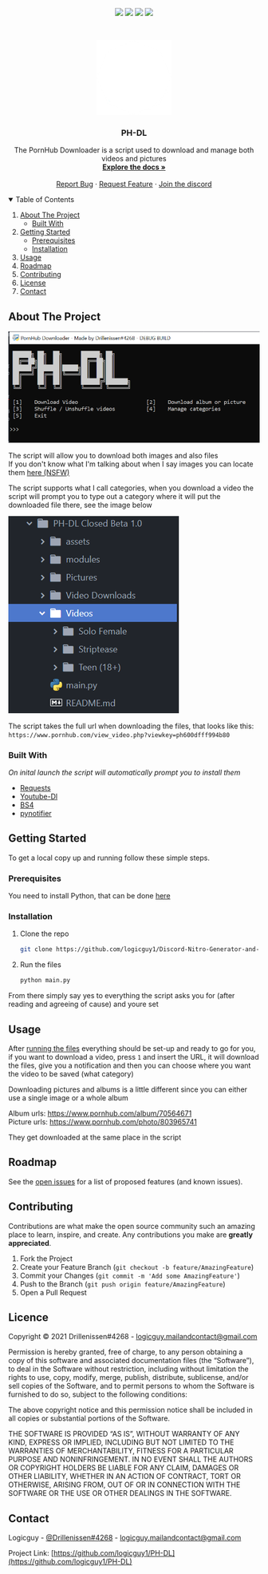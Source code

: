 <p align="center">
<img src=https://img.shields.io/github/stars/logicguy1/PH-DL?style=for-the-badge&logo=appveyor&color=blue />
<img src=https://img.shields.io/github/forks/logicguy1/PH-DL?style=for-the-badge&logo=appveyor&color=blue />
<img src=https://img.shields.io/github/issues/logicguy1/PH-DL?style=for-the-badge&logo=appveyor&color=informational />
<img src=https://img.shields.io/github/issues-pr/logicguy1/PH-DL?style=for-the-badge&logo=appveyor&color=informational />
</p>
<br />
<p align="center">
  <a href="https://github.com/othneildrew/logicguy1/PH-DL">
    <img src="assets/logo.png" alt="Logo" width="150" height="150">
  </a>

  <h3 align="center">PH-DL</h3>

  <p align="center">
    The PornHub Downloader is a script used to download and manage both videos and pictures
    <br />
    <a href="https://github.com/logicguy1/PH-DL"><strong>Explore the docs »</strong></a>
    <br />
    <br />
    <a href="https://github.com/logicguy1/PH-DL/issues">Report Bug</a>
    ·
    <a href="https://github.com/logicguy1/PH-DL/issues">Request Feature</a>
      ·
    <a href="https://discord.gg/anon">Join the discord</a>
  </p>
</p>

<details open="open">
  <summary>Table of Contents</summary>
  <ol>
    <li>
      <a href="#about-the-project">About The Project</a>
      <ul>
        <li><a href="#built-with">Built With</a></li>
      </ul>
    </li>
    <li>
      <a href="#getting-started">Getting Started</a>
      <ul>
        <li><a href="#prerequisites">Prerequisites</a></li>
        <li><a href="#installation">Installation</a></li>
      </ul>
    </li>
    <li><a href="#usage">Usage</a></li>
    <li><a href="#roadmap">Roadmap</a></li>
    <li><a href="#contributing">Contributing</a></li>
    <li><a href="#licence">License</a></li>
    <li><a href="#contact">Contact</a></li>
  </ol>
</details>

## About The Project
<img src="assets/screenshot1.png" alt="Image of product">

The script will allow you to download both images and also files  
If you don't know what I'm talking about when I say images you can locate them [here (NSFW)](https://www.pornhub.com/albums)  

The script supports what I call categories, when you download a video the script will prompt you to type out a category where it will put the downloaded file there, see the image below

<img src="assets/screenshot2.png" alt="Image of product 2">

The script takes the full url when downloading the files, that looks like this:  
`https://www.pornhub.com/view_video.php?viewkey=ph600dfff994b80`

### Built With

*On inital launch the script will automatically prompt you to install them*
* [Requests](https://github.com/psf/requests)
* [Youtube-Dl](https://github.com/ytdl-org/youtube-dl)
* [BS4](https://www.crummy.com/software/BeautifulSoup/)
* [pynotifier](https://github.com/YuriyLisovskiy/pynotifier)

## Getting Started

To get a local copy up and running follow these simple steps.

### Prerequisites
You need to install Python, that can be done [here](https://www.python.org)

### Installation
1. Clone the repo
   ```sh
   git clone https://github.com/logicguy1/Discord-Nitro-Generator-and-Checker.git
   ```

2. Run the files
   ```sh
   python main.py
   ```

From there simply say yes to everything the script asks you for (after reading and agreeing of cause) and youre set

## Usage
After <a href="#installation">running the files</a> everything should be set-up and ready to go for you, if you want to download a video, press `1` and insert the URL, it will download the files, give you a notification and then you can choose where you want the video to be saved (what category)

Downloading pictures and albums is a little different since you can either use a single image or a whole album

Album urls: https://www.pornhub.com/album/70564671  
Picture urls: https://www.pornhub.com/photo/803965741  

They get downloaded at the same place in the script

## Roadmap

See the [open issues](https://github.com/logicguy1/PH-DL/issues) for a list of proposed features (and known issues).

## Contributing

Contributions are what make the open source community such an amazing place to learn, inspire, and create. Any contributions you make are **greatly appreciated**.

1. Fork the Project
2. Create your Feature Branch (`git checkout -b feature/AmazingFeature`)
3. Commit your Changes (`git commit -m 'Add some AmazingFeature'`)
4. Push to the Branch (`git push origin feature/AmazingFeature`)
5. Open a Pull Request


## Licence

Copyright © 2021 Drillenissen#4268 - logicguy.mailandcontact@gmail.com

Permission is hereby granted, free of charge, to any person obtaining a copy of this software and associated documentation files (the “Software”), to deal in the Software without restriction, including without limitation the rights to use, copy, modify, merge, publish, distribute, sublicense, and/or sell copies of the Software, and to permit persons to whom the Software is furnished to do so, subject to the following conditions:

The above copyright notice and this permission notice shall be included in all copies or substantial portions of the Software.

THE SOFTWARE IS PROVIDED “AS IS”, WITHOUT WARRANTY OF ANY KIND, EXPRESS OR IMPLIED, INCLUDING BUT NOT LIMITED TO THE WARRANTIES OF MERCHANTABILITY, FITNESS FOR A PARTICULAR PURPOSE AND NONINFRINGEMENT. IN NO EVENT SHALL THE AUTHORS OR COPYRIGHT HOLDERS BE LIABLE FOR ANY CLAIM, DAMAGES OR OTHER LIABILITY, WHETHER IN AN ACTION OF CONTRACT, TORT OR OTHERWISE, ARISING FROM, OUT OF OR IN CONNECTION WITH THE SOFTWARE OR THE USE OR OTHER DEALINGS IN THE SOFTWARE.

## Contact

Logicguy - [@Drillenissen#4268](https://www.discordapp.com) - logicguy.mailandcontact@gmail.com

Project Link: [https://github.com/logicguy1/PH-DL](https://github.com/logicguy1/PH-DL)
